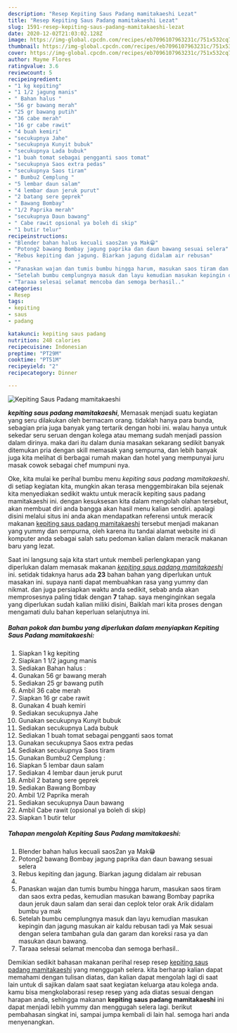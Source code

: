 ```yaml
---
description: "Resep Kepiting Saus Padang mamitakaeshi Lezat"
title: "Resep Kepiting Saus Padang mamitakaeshi Lezat"
slug: 1591-resep-kepiting-saus-padang-mamitakaeshi-lezat
date: 2020-12-02T21:03:02.128Z
image: https://img-global.cpcdn.com/recipes/eb7096107963231c/751x532cq70/kepiting-saus-padang-mamitakaeshi-foto-resep-utama.jpg
thumbnail: https://img-global.cpcdn.com/recipes/eb7096107963231c/751x532cq70/kepiting-saus-padang-mamitakaeshi-foto-resep-utama.jpg
cover: https://img-global.cpcdn.com/recipes/eb7096107963231c/751x532cq70/kepiting-saus-padang-mamitakaeshi-foto-resep-utama.jpg
author: Mayme Flores
ratingvalue: 3.6
reviewcount: 5
recipeingredient:
- "1 kg kepiting"
- "1 1/2 jagung manis"
- " Bahan halus "
- "56 gr bawang merah"
- "25 gr bawang putih"
- "36 cabe merah"
- "16 gr cabe rawit"
- "4 buah kemiri"
- "secukupnya Jahe"
- "secukupnya Kunyit bubuk"
- "secukupnya Lada bubuk"
- "1 buah tomat sebagai pengganti saos tomat"
- "secukupnya Saos extra pedas"
- "secukupnya Saos tiram"
- " Bumbu2 Cemplung "
- "5 lembar daun salam"
- "4 lembar daun jeruk purut"
- "2 batang sere geprek"
- " Bawang Bombay"
- "1/2 Paprika merah"
- "secukupnya Daun bawang"
- " Cabe rawit opsional ya boleh di skip"
- "1 butir telur"
recipeinstructions:
- "Blender bahan halus kecuali saos2an ya Mak😁"
- "Potong2 bawang Bombay jagung paprika dan daun bawang sesuai selera"
- "Rebus kepiting dan jagung. Biarkan jagung didalam air rebusan"
- ""
- "Panaskan wajan dan tumis bumbu hingga harum, masukan saos tiram dan saos extra pedas, kemudian masukan bawang Bombay paprika daun jeruk daun salam dan serai dan ceplok telor orak Arik didalam bumbu ya mak"
- "Setelah bumbu cemplungnya masuk dan layu kemudian masukan kepingin dan jagung masukan air kaldu rebusan tadi ya Mak sesuai dengan selera tambahan gula dan garam dan koreksi rasa ya dan masukan daun bawang."
- "Taraaa selesai selamat mencoba dan semoga berhasil.."
categories:
- Resep
tags:
- kepiting
- saus
- padang

katakunci: kepiting saus padang 
nutrition: 248 calories
recipecuisine: Indonesian
preptime: "PT29M"
cooktime: "PT51M"
recipeyield: "2"
recipecategory: Dinner

---
```



![Kepiting Saus Padang mamitakaeshi](https://img-global.cpcdn.com/recipes/eb7096107963231c/751x532cq70/kepiting-saus-padang-mamitakaeshi-foto-resep-utama.jpg)

<b><i>kepiting saus padang mamitakaeshi</i></b>, Memasak menjadi suatu kegiatan yang seru dilakukan oleh bermacam orang. tidaklah hanya para bunda, sebagian pria juga banyak yang tertarik dengan hobi ini. walau hanya untuk sekedar seru seruan dengan kolega atau memang sudah menjadi passion dalam dirinya. maka dari itu dalam dunia masakan sekarang sedikit banyak ditemukan pria dengan skill memasak yang sempurna, dan lebih banyak juga kita melihat di berbagai rumah makan dan hotel yang mempunyai juru masak cowok sebagai chef mumpuni nya.

Oke, kita mulai ke perihal bumbu menu <i>kepiting saus padang mamitakaeshi</i>. di setiap kegiatan kita, mungkin akan terasa menggembirakan bila sejenak kita menyediakan sedikit waktu untuk meracik kepiting saus padang mamitakaeshi ini. dengan kesuksesan kita dalam mengolah olahan tersebut, akan membuat diri anda bangga akan hasil menu kalian sendiri. apalagi disini melalui situs ini anda akan mendapatkan referensi untuk meracik makanan <u>kepiting saus padang mamitakaeshi</u> tersebut menjadi makanan yang yummy dan sempurna, oleh karena itu tandai alamat website ini di komputer anda sebagai salah satu pedoman kalian dalam meracik makanan baru yang lezat.




Saat ini langsung saja kita start untuk membeli perlengkapan yang diperlukan dalam memasak makanan <u><i>kepiting saus padang mamitakaeshi</i></u> ini. setidak tidaknya harus ada <b>23</b> bahan bahan yang diperlukan untuk masakan ini. supaya nanti dapat membuahkan rasa yang yummy dan nikmat. dan juga persiapkan waktu anda sedikit, sebab anda akan memprosesnya paling tidak dengan <b>7</b> tahap. saya menginginkan segala yang diperlukan sudah kalian miliki disini, Baiklah mari kita proses dengan mengamati dulu bahan keperluan selanjutnya ini.

<!--inarticleads1-->

##### Bahan pokok dan bumbu yang diperlukan dalam menyiapkan Kepiting Saus Padang mamitakaeshi:

1. Siapkan 1 kg kepiting
1. Siapkan 1 1/2 jagung manis
1. Sediakan  Bahan halus :
1. Gunakan 56 gr bawang merah
1. Sediakan 25 gr bawang putih
1. Ambil 36 cabe merah
1. Siapkan 16 gr cabe rawit
1. Gunakan 4 buah kemiri
1. Sediakan secukupnya Jahe
1. Gunakan secukupnya Kunyit bubuk
1. Sediakan secukupnya Lada bubuk
1. Sediakan 1 buah tomat sebagai pengganti saos tomat
1. Gunakan secukupnya Saos extra pedas
1. Sediakan secukupnya Saos tiram
1. Gunakan  Bumbu2 Cemplung :
1. Siapkan 5 lembar daun salam
1. Sediakan 4 lembar daun jeruk purut
1. Ambil 2 batang sere geprek
1. Sediakan  Bawang Bombay
1. Ambil 1/2 Paprika merah
1. Sediakan secukupnya Daun bawang
1. Ambil  Cabe rawit (opsional ya boleh di skip)
1. Siapkan 1 butir telur




<!--inarticleads2-->

##### Tahapan mengolah Kepiting Saus Padang mamitakaeshi:

1. Blender bahan halus kecuali saos2an ya Mak😁
1. Potong2 bawang Bombay jagung paprika dan daun bawang sesuai selera
1. Rebus kepiting dan jagung. Biarkan jagung didalam air rebusan
1. 
1. Panaskan wajan dan tumis bumbu hingga harum, masukan saos tiram dan saos extra pedas, kemudian masukan bawang Bombay paprika daun jeruk daun salam dan serai dan ceplok telor orak Arik didalam bumbu ya mak
1. Setelah bumbu cemplungnya masuk dan layu kemudian masukan kepingin dan jagung masukan air kaldu rebusan tadi ya Mak sesuai dengan selera tambahan gula dan garam dan koreksi rasa ya dan masukan daun bawang.
1. Taraaa selesai selamat mencoba dan semoga berhasil..




Demikian sedikit bahasan makanan perihal resep resep <u>kepiting saus padang mamitakaeshi</u> yang menggugah selera. kita berharap kalian dapat memahami dengan tulisan diatas, dan kalian dapat mengolah lagi di saat lain untuk di sajikan dalam saat saat kegiatan keluarga atau kolega anda. kamu bisa mengkolaborasi resep resep yang ada diatas sesuai dengan harapan anda, sehingga makanan <b>kepiting saus padang mamitakaeshi</b> ini dapat menjadi lebih yummy dan menggugah selera lagi. berikut pembahasan singkat ini, sampai jumpa kembali di lain hal. semoga hari anda menyenangkan.
